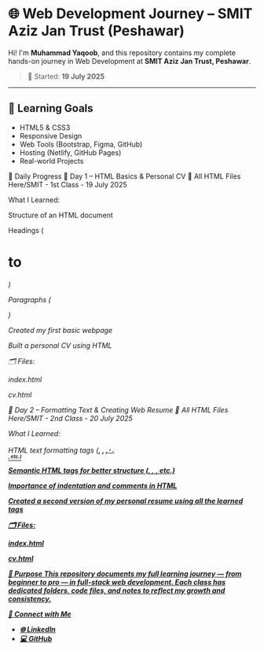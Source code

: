 # 🌐 Web Development Journey – SMIT Aziz Jan Trust (Peshawar)

Hi! I'm **Muhammad Yaqoob**, and this repository contains my complete hands-on journey in Web Development at **SMIT Aziz Jan Trust, Peshawar**.

> 📅 Started: **19 July 2025**  

---

## 🚀 Learning Goals
- HTML5 & CSS3
- Responsive Design
- Web Tools (Bootstrap, Figma, GitHub)
- Hosting (Netlify, GitHub Pages)
- Real-world Projects

📘 Daily Progress
📅 Day 1 – HTML Basics & Personal CV
📁 All HTML Files Here/SMIT - 1st Class - 19 July 2025

What I Learned:

Structure of an HTML document

Headings (<h1> to <h6>)

Paragraphs (<p>)

Created my first basic webpage

Built a personal CV using HTML

🗂 Files:

index.html

cv.html

📅 Day 2 – Formatting Text & Creating Web Resume
📁 All HTML Files Here/SMIT - 2nd Class - 20 July 2025

What I Learned:

HTML text formatting tags (<b>, <i>, <u>, <sup>, <sub>, <br>, etc.)

Semantic HTML tags for better structure (<strong>, <em>, <abbr>, etc.)

Importance of indentation and comments in HTML

Created a second version of my personal resume using all the learned tags

🗂 Files:

index.html

cv.html

📌 Purpose
This repository documents my full learning journey — from beginner to pro — in full-stack web development.
Each class has dedicated folders, code files, and notes to reflect my growth and consistency.

🔗 Connect with Me
- 🌐 [LinkedIn](https://www.linkedin.com/in/yaqoob-m)
- 💻 [GitHub](https://github.com/yaqoobmsd2514)
